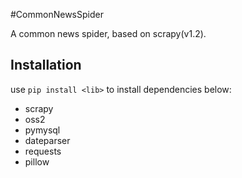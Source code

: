 #CommonNewsSpider

A common news spider, based on scrapy(v1.2).

## Installation
use `pip install <lib>` to install dependencies below:
- scrapy 
- oss2 
- pymysql
- dateparser
- requests
- pillow